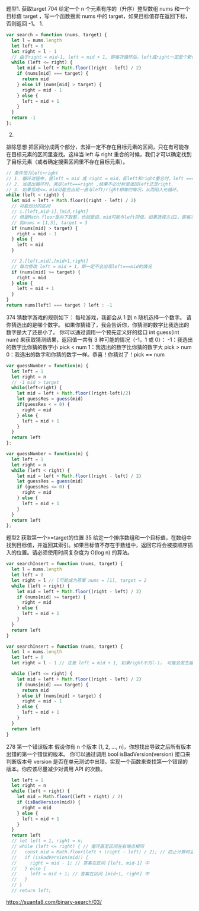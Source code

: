 题型1. 获取target
704 
给定一个 n 个元素有序的（升序）整型数组 nums 和一个目标值 target  ，写一个函数搜索 nums 中的 target，如果目标值存在返回下标，否则返回 -1。
1. 
```js
var search = function (nums, target) {
  let l = nums.length
  let left = 0
  let right = l - 1
  // 由于right = mid-1, left = mid + 1, 即每次循环后，left或right一定是个新值，最后一次循环left === right时，nums[left]或nums[right]还没有判断过，所以while的条件要写成<=，即当left和right重合时，还是要进行一次判断
  while (left <= right) {
    let mid = left + Math.floor((right - left) / 2)
    if (nums[mid] === target) {
      return mid
    } else if (nums[mid] > target) {
      right = mid - 1
    } else {
      left = mid + 1
    }
  }
  return -1
};
```
2. 
排除思想
把区间分成两个部分，去掉一定不存在目标元素的区间，只在有可能存在目标元素的区间里查找。这样当 left 与 right 重合的时候，我们才可以确定找到了目标元素（或者确定搜索区间里不存在目标元素）。
```js 
// 条件恒为left<right
// 1. 循环过程中，使left = mid 或 right = mid，即left和right重合时，left === right === mid，一定已经判断过了，可以退出循环。
// 2. 当退出循环时，满足left===right ,结果不必分析是返回left还是right.
// 3. 如果写成<=，mid可能会出现一直与left/right相等的情况，从而陷入死循环。
while (left < right) { 
  let mid = left + Math.floor((right - left) / 2)
  // 可能划分的区间
  // 1.[left,mid-1],[mid,right]
  // 但是Math.floor是向下取整，也就是说，mid可能与left同值，如果选择方式1，即每次缩小区域，可能会使left=mid,，那么就可能发生left===mid，从而陷入死循环。
  // 如nums = [1,3], target = 3
  if (nums[mid] > target) { 
    right = mid - 1
  } else {
    left = mid
  }

  // 2.[left,mid],[mid+1,right]
  // 每次修改 left = mid + 1，即一定不会出现left===mid的情况
  if (nums[mid] >= target) { 
    right = mid
  } else {
    left = mid + 1
  }
}
return nums[left] === target ? left : -1
```
374 
猜数字游戏的规则如下：
每轮游戏，我都会从 1 到 n 随机选择一个数字。 请你猜选出的是哪个数字。
如果你猜错了，我会告诉你，你猜测的数字比我选出的数字是大了还是小了。
你可以通过调用一个预先定义好的接口 int guess(int num) 来获取猜测结果，返回值一共有 3 种可能的情况（-1，1 或 0）：
-1：我选出的数字比你猜的数字小 pick < num
1：我选出的数字比你猜的数字大 pick > num
0：我选出的数字和你猜的数字一样。恭喜！你猜对了！pick == num
```js
var guessNumber = function(n) {
  let left = 1
  let right = n
  // -1 mid > target   
  while(left<right) {
    let mid = left + Math.floor((right-left)/2)
    let guessRes = guess(mid)
    if(guessRes < = 0) {
      right = mid
    } else {
      left = mid + 1
    }
  }
  return left
};
```
```js
var guessNumber = function(n) {
  let left = 1
  let right = n
  while (left < right) {
    let mid = left + Math.floor((right - left) / 2)
    let guessRes = guess(mid)
    if (guessRes <= 0) {
      right = mid
    } else {
      left = mid + 1
    }
  }
  return left
};
```
题型2 获取第一个>=target的位置
35
给定一个排序数组和一个目标值，在数组中找到目标值，并返回其索引。如果目标值不存在于数组中，返回它将会被按顺序插入的位置。请必须使用时间复杂度为 O(log n) 的算法。
```js
var searchInsert = function (nums, target) {
  let l = nums.length
  let left = 0
  let right = l // l可能成为答案 nums = [1], target = 2
  while (left < right) {
    let mid = left + Math.floor((right - left) / 2)
    if (nums[mid] >= target) {
      right = mid
    } else {
      left = mid + 1
    }
  }
  return left
}
```
```js
var searchInsert = function (nums, target) {
  let l = nums.length
  let left = 0
  let right = l - 1 // 注意 left = mid + 1, 如果right不为l-1， 可能会发生越界

  while (left <= right) {
    let mid = left + Math.floor((right - left) / 2)
    if (nums[mid] === target) {
      return mid
    } else if (nums[mid] > target) {
      right = mid - 1
    } else {
      left = mid + 1
    }
  }
  return left
}
```
278 第一个错误版本
假设你有 n 个版本 [1, 2, ..., n]，你想找出导致之后所有版本出错的第一个错误的版本。
你可以通过调用 bool isBadVersion(version) 接口来判断版本号 version 是否在单元测试中出错。实现一个函数来查找第一个错误的版本。你应该尽量减少对调用 API 的次数。
```js
  let left = 1
  let right = n
  while (left < right) {
    let mid = Math.floor((left + right) / 2)
    if (isBadVersion(mid)) {
      right = mid
    } else {
      left = mid + 1
    }
  }
  return left
  // let left = 1, right = n;
  // while (left <= right) { // 循环直至区间左右端点相同
  //   const mid = Math.floor(left + (right - left) / 2); // 防止计算时溢出
  //   if (isBadVersion(mid)) {
  //     right = mid - 1; // 答案在区间 [left, mid-1] 中
  //   } else {
  //     left = mid + 1; // 答案在区间 [mid+1, right] 中
  //   }
  // }
  // return left;
```












https://suanfa8.com/binary-search/03/
